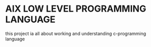# AlX LOW LEVEL PROGRAMMING LANGUAGE

this project ia all about working and understanding c-programming language
